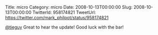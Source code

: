 Title: micro
Category: micro
Date: 2008-10-13T00:00:00
Slug: 2008-10-13T00:00:00
TwitterId: 958174821
TweetUrl: https://twitter.com/mark_philpot/status/958174821

[@tieguy](https://twitter.com/tieguy) Great to hear the update!  Good luck with the bar!